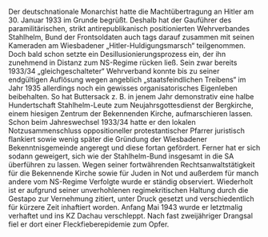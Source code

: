 Der deutschnationale Monarchist hatte die Machtübertragung an Hitler am
30. Januar 1933 im Grunde begrüßt. Deshalb hat der Gauführer des
paramilitärischen, strikt antirepublikanisch positionierten
Wehrverbandes Stahlhelm, Bund der Frontsoldaten auch tags darauf
zusammen mit seinen Kameraden am Wiesbadener „Hitler-Huldigungsmarsch“
teilgenommen. Doch bald schon setzte ein Desillusionierungsprozess ein,
der ihn zunehmend in Distanz zum NS-Regime rücken ließ. Sein zwar
bereits 1933/34 „gleichgeschalteter“ Wehrverband konnte bis zu seiner
endgültigen Auflösung wegen angeblich „staatsfeindlichen Treibens“ im
Jahr 1935 allerdings noch ein gewisses organisatorisches Eigenleben
beibehalten. So hat Buttersack z. B. in jenem Jahr demonstrativ eine
halbe Hundertschaft Stahlhelm-Leute zum Neujahrsgottesdienst der
Bergkirche, einem hiesigen Zentrum der Bekennenden Kirche,
aufmarschieren lassen. Schon beim Jahreswechsel 1933/34 hatte er den
lokalen Notzusammenschluss oppositioneller protestantischer Pfarrer
juristisch flankiert sowie wenig später die Gründung der Wiesbadener
Bekenntnisgemeinde angeregt und diese fortan gefördert. Ferner hat er
sich sodann geweigert, sich wie der Stahlhelm-Bund insgesamt in die SA
überführen zu lassen. Wegen seiner fortwährenden Rechtsanwaltstätigkeit
für die Bekennende Kirche sowie für Juden in Not und außerdem für manch
andere vom NS-Regime Verfolgte wurde er ständig observiert. Wiederholt
ist er aufgrund seiner unverhohlenen regimekritischen Haltung durch die
Gestapo zur Vernehmung zitiert, unter Druck gesetzt und verschiedentlich
für kürzere Zeit inhaftiert worden. Anfang Mai 1943 wurde er letztmalig
verhaftet und ins KZ Dachau verschleppt. Nach fast zweijähriger Drangsal
fiel er dort einer Fleckfieberepidemie zum Opfer.
